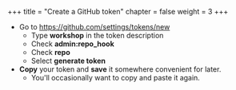 +++
title = "Create a GitHub token"
chapter = false
weight = 3
+++

- Go to https://github.com/settings/tokens/new
  - Type **workshop** in the token description
  - Check **admin:repo_hook**
  - Check **repo**
  - Select **generate token**
- **Copy** your token and **save** it somewhere convenient for later.
  - You'll occasionally want to copy and paste it again.

